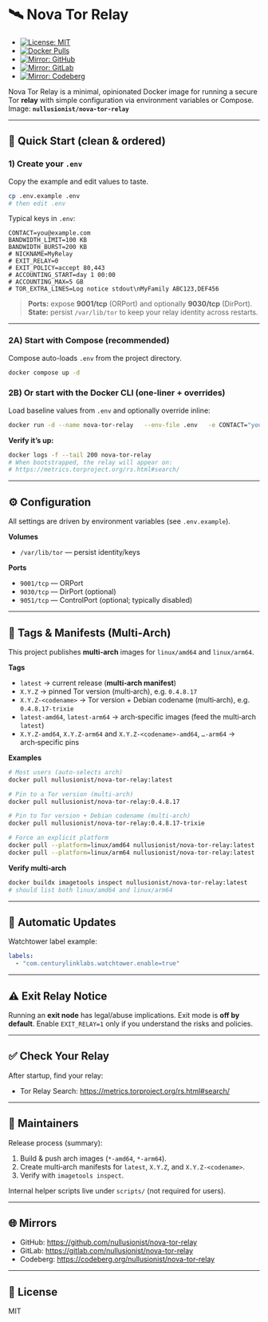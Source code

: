 # 🛰️ Nova Tor Relay

- [![License: MIT](https://img.shields.io/badge/License-MIT-blue.svg)](LICENSE)
- [![Docker Pulls](https://img.shields.io/docker/pulls/nullusionist/nova-tor-relay)](https://hub.docker.com/r/nullusionist/nova-tor-relay)
- [![Mirror: GitHub](https://img.shields.io/badge/mirror-github-blue?logo=github)](https://github.com/nullusionist/nova-tor-relay)
- [![Mirror: GitLab](https://img.shields.io/badge/mirror-gitlab-orange?logo=gitlab)](https://gitlab.com/nullusionist/nova-tor-relay)
- [![Mirror: Codeberg](https://img.shields.io/badge/mirror-codeberg-lightblue?logo=codeberg)](https://codeberg.org/nullusionist/nova-tor-relay)

Nova Tor Relay is a minimal, opinionated Docker image for running a secure Tor **relay** with simple configuration via environment variables or Compose.  
Image: **`nullusionist/nova-tor-relay`**

---

## 🚀 Quick Start (clean & ordered)

### 1) Create your `.env`
Copy the example and edit values to taste.
```bash
cp .env.example .env
# then edit .env
```

Typical keys in `.env`:
```env
CONTACT=you@example.com
BANDWIDTH_LIMIT=100 KB
BANDWIDTH_BURST=200 KB
# NICKNAME=MyRelay
# EXIT_RELAY=0
# EXIT_POLICY=accept 80,443
# ACCOUNTING_START=day 1 00:00
# ACCOUNTING_MAX=5 GB
# TOR_EXTRA_LINES=Log notice stdout\nMyFamily ABC123,DEF456
```

> **Ports:** expose **9001/tcp** (ORPort) and optionally **9030/tcp** (DirPort).  
> **State:** persist `/var/lib/tor` to keep your relay identity across restarts.

---

### 2A) Start with **Compose** (recommended)
Compose auto-loads `.env` from the project directory.
```bash
docker compose up -d
```

### 2B) Or start with the **Docker CLI** (one‑liner + overrides)
Load baseline values from `.env` and optionally override inline:
```bash
docker run -d --name nova-tor-relay   --env-file .env   -e CONTACT="you@example.com"   -e BANDWIDTH_LIMIT="100 KB"   -e BANDWIDTH_BURST="200 KB"   -p 9001:9001   -p 9030:9030   -v nova-tor-data:/var/lib/tor   nullusionist/nova-tor-relay:latest
```

**Verify it’s up:**
```bash
docker logs -f --tail 200 nova-tor-relay
# When bootstrapped, the relay will appear on:
# https://metrics.torproject.org/rs.html#search/
```

---

## ⚙️ Configuration

All settings are driven by environment variables (see `.env.example`).

**Volumes**
- `/var/lib/tor` — persist identity/keys

**Ports**
- `9001/tcp` — ORPort
- `9030/tcp` — DirPort (optional)
- `9051/tcp` — ControlPort (optional; typically disabled)

---

## 🧭 Tags & Manifests (Multi‑Arch)

This project publishes **multi‑arch** images for `linux/amd64` and `linux/arm64`.

**Tags**
- `latest` → current release (**multi‑arch manifest**)
- `X.Y.Z` → pinned Tor version (multi‑arch), e.g. `0.4.8.17`
- `X.Y.Z-<codename>` → Tor version + Debian codename (multi‑arch), e.g. `0.4.8.17-trixie`
- `latest-amd64`, `latest-arm64` → arch‑specific images (feed the multi‑arch `latest`)
- `X.Y.Z-amd64`, `X.Y.Z-arm64` and `X.Y.Z-<codename>-amd64`, `…-arm64` → arch‑specific pins

**Examples**
```bash
# Most users (auto-selects arch)
docker pull nullusionist/nova-tor-relay:latest

# Pin to a Tor version (multi-arch)
docker pull nullusionist/nova-tor-relay:0.4.8.17

# Pin to Tor version + Debian codename (multi-arch)
docker pull nullusionist/nova-tor-relay:0.4.8.17-trixie

# Force an explicit platform
docker pull --platform=linux/amd64 nullusionist/nova-tor-relay:latest
docker pull --platform=linux/arm64 nullusionist/nova-tor-relay:latest
```

**Verify multi‑arch**
```bash
docker buildx imagetools inspect nullusionist/nova-tor-relay:latest
# should list both linux/amd64 and linux/arm64
```

---

## 🔁 Automatic Updates

Watchtower label example:
```yaml
labels:
  - "com.centurylinklabs.watchtower.enable=true"
```

---

## ⚠️ Exit Relay Notice

Running an **exit node** has legal/abuse implications. Exit mode is **off by default**. Enable `EXIT_RELAY=1` only if you understand the risks and policies.

---

## ✅ Check Your Relay

After startup, find your relay:
- Tor Relay Search: https://metrics.torproject.org/rs.html#search/

---

## 🧰 Maintainers

Release process (summary):
1. Build & push arch images (`*-amd64`, `*-arm64`).
2. Create multi‑arch manifests for `latest`, `X.Y.Z`, and `X.Y.Z-<codename>`.
3. Verify with `imagetools inspect`.

Internal helper scripts live under `scripts/` (not required for users).

---

## 🌐 Mirrors

- GitHub: https://github.com/nullusionist/nova-tor-relay  
- GitLab: https://gitlab.com/nullusionist/nova-tor-relay  
- Codeberg: https://codeberg.org/nullusionist/nova-tor-relay

---

## 📄 License

MIT
